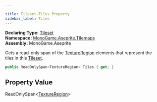 ```yaml
---

title: Tileset.Tiles Property
sidebar_label: Tiles
---
```

**Declaring Type:** [Tileset](../)  
**Namespace:** [MonoGame.Aseprite.Tilemaps](../../)  
**Assembly:** MonoGame.Aseprite

Gets a read\-only span of the [TextureRegion](../../../TextureRegion/) elements that represent the tiles in this [Tileset](../).

```csharp
public ReadOnlySpan<TextureRegion> Tiles { get; }
```

## Property Value

ReadOnlySpan\<[TextureRegion](../../../TextureRegion/)\>


